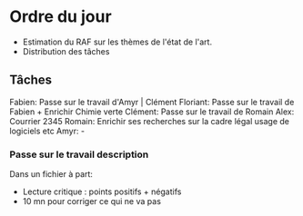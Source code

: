 # Ordre du jour

- Estimation du RAF sur les thèmes de l'état de l'art.
- Distribution des tâches

## Tâches
Fabien: Passe sur le travail d'Amyr | Clément
Floriant: Passe sur le travail de Fabien + Enrichir Chimie verte
Clément: Passe sur le travail de Romain
Alex: Courrier 2345
Romain: Enrichir ses recherches sur la cadre légal usage de logiciels etc
Amyr: -

### Passe sur le travail description
Dans un fichier à part:
- Lecture critique : points positifs + négatifs 
- 10 mn pour corriger ce qui ne va pas



